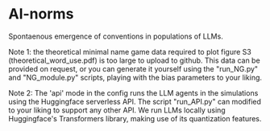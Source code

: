 # AI-norms
Spontaenous emergence of conventions in populations of LLMs.

Note 1: the theoretical minimal name game data required to plot figure S3 (theoretical_word_use.pdf) is too large to upload to github. This data can be provided on request, or you can generate it yourself using the "run_NG.py" and "NG_module.py" scripts, playing with the bias parameters to your liking. 

Note 2: The 'api' mode in the config runs the LLM agents in the simulations using the Huggingface serverless API. The script "run_API.py" can modified to your liking to support any other API. We run LLMs locally using Huggingface's Transformers library, making use of its quantization features.
